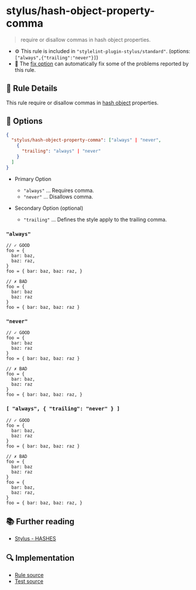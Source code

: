 # stylus/hash-object-property-comma

> require or disallow commas in hash object properties.

- :gear: This rule is included in `"stylelint-plugin-stylus/standard"`. (options: `["always",{"trailing":"never"}]`)
- :wrench: The [fix option](https://stylelint.io/user-guide/usage/options#fix) can automatically fix some of the problems reported by this rule.

## :book: Rule Details

This rule require or disallow commas in [hash object] properties.

## :wrench: Options

```json
{
  "stylus/hash-object-property-comma": ["always" | "never",
    {
      "trailing": "always" | "never"
    }
  ]
}
```

- Primary Option
  - `"always"` ... Requires comma.
  - `"never"` ... Disallows comma.

- Secondary Option (optional)
  - `"trailing"` ... Defines the style apply to the trailing comma.

### `"always"`

<stylelint-code-block fix :rules="{ 'stylus/hash-object-property-comma': 'always' }">

```styl
// ✓ GOOD
foo = {
  bar: baz,
  baz: raz,
}
foo = { bar: baz, baz: raz, }

// ✗ BAD
foo = {
  bar: baz
  baz: raz
}
foo = { bar: baz, baz: raz }
```

</stylelint-code-block>

### `"never"`

<stylelint-code-block fix :rules="{ 'stylus/hash-object-property-comma': 'never' }">

```styl
// ✓ GOOD
foo = {
  bar: baz
  baz: raz
}
foo = { bar: baz, baz: raz }

// ✗ BAD
foo = {
  bar: baz,
  baz: raz
}
foo = { bar: baz, baz: raz, }
```

</stylelint-code-block>

### `[ "always", { "trailing": "never" } ]`

<stylelint-code-block fix :rules="{ 'stylus/hash-object-property-comma': [ 'always', { trailing: 'never' } ] }">

```styl
// ✓ GOOD
foo = {
  bar: baz,
  baz: raz
}
foo = { bar: baz, baz: raz }

// ✗ BAD
foo = {
  bar: baz
  baz: raz
}
foo = {
  bar: baz,
  baz: raz,
}
foo = { bar: baz, baz: raz, }
```

</stylelint-code-block>

## :books: Further reading

- [Stylus - HASHES]

[Stylus - HASHES]: https://stylus-lang.com/docs/hashes.html
[hash object]: https://stylus-lang.com/docs/hashes.html

## :mag: Implementation

- [Rule source](https://github.com/stylus/stylelint-plugin-stylus/blob/main/lib/rules/hash-object-property-comma.js)
- [Test source](https://github.com/stylus/stylelint-plugin-stylus/blob/main/tests/lib/rules/hash-object-property-comma.js)
